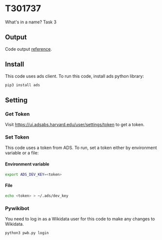 # T301737
What's in a name? Task 3

## Output

Code output [reference](./out/t301737.adoc).

## Install 
This code uses ads client. To run this code, install ads python library:
```bash
pip3 install ads
```

## Setting 

### Get Token
Visit https://ui.adsabs.harvard.edu/user/settings/token to get a token.

### Set Token
This code uses a token from ADS. To run, set a token either by environment variable or a file:

#### Environment variable

```bash
export ADS_DEV_KEY=<token>
```

#### File

```bash
echo <token> > ~/.ads/dev_key
```

### Pywikibot

You need to log in as a Wikidata user for this code to make any changes to Wikidata.

```bash
python3 pwb.py login
```